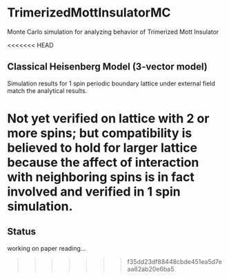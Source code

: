 # TrimerizedMottInsulatorMC
Monte Carlo simulation for analyzing behavior of Trimerized Mott Insulator

<<<<<<< HEAD
## Classical Heisenberg Model (3-vector model)

Simulation results for 1 spin periodic boundary lattice under external field match the analytical results.

Not yet verified on lattice with 2 or more spins; but compatibility is believed to hold for larger lattice because the affect of interaction with neighboring spins is in fact involved and verified in 1 spin simulation.
=======
## Status
working on paper reading...
>>>>>>> f35dd23df88448cbde451ea5d7eaa82ab20e6ba5
